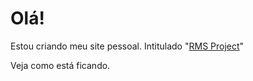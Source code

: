 # Olá! 

Estou criando meu site pessoal. Intitulado "[RMS Project](https://rodrigoms.github.io/RMS_Project/)"

Veja como está ficando. 
